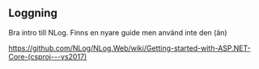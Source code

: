 ## Loggning		

Bra intro till NLog. Finns en nyare guide men använd inte den (än)		

https://github.com/NLog/NLog.Web/wiki/Getting-started-with-ASP.NET-Core-(csproj---vs2017)
